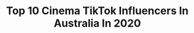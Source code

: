 ---
title: Top 10 Cinema TikTok Influencers In Australia In 2020
description: >-
  Find top cinema TikTok influencers in Australia in 2020. Most popular hashtags: #cinema #quarantine #film #randomthings.
platform: TikTok
profiles:
  - username: "buttermilkjesus9"
    fullname: >-
      Yasin Osias
    location: "Australia"
    followers: 46918
    engagement: 733
    commentsToLikes: 0.080190
    id: ck83za9yxz3t00j787qw1nosj
    verified: false
    hashtags: "#psycho, #vibecheck, #garou, #nolove"
  - username: "alexpidgeon"
    fullname: >-
      Heyalex
    location: "Australia"
    followers: 117461
    engagement: 1762
    commentsToLikes: 0.006584
    id: ck8135iwyzymq0j78m2vttcri
    verified: false
    hashtags: "#tutorial, #filmcamera, #film, #food"
  - username: "invisagestudios"
    fullname: >-
      Invisage Studios
    location: "Australia"
    followers: 25454
    engagement: 595
    commentsToLikes: 0.007319
    id: ck80cqv2hamnw0j78b89vub37
    verified: false
    hashtags: "#winery, #mclaren, #coffeeart, #surfersparadise"
  - username: "veronicagershonn"
    fullname: >-
      veronica 🇦🇺
    location: "Australia"
    followers: 5102
    engagement: 1135
    commentsToLikes: 0.076911
    id: ck9jxeqzr0dvg0j783qixsrnh
    verified: false
    hashtags: "#singing, #getmoney, #straighttohell, #cinema"
  - username: "parkourayce"
    fullname: >-
      ParkourAYCE
    location: "Australia"
    followers: 10272
    engagement: 1685
    commentsToLikes: 0.021212
    id: ck9kdgilzu41l0j780anez21n
    verified: false
    hashtags: "#insane, #flip, #doubleback, #freeeunning"
  - username: "mollystanko"
    fullname: >-
      Molly Stanko
    location: "Australia"
    followers: 34960
    engagement: 1445
    commentsToLikes: 0.007524
    id: ckacaqpthh58w0i785ofdx77k
    verified: false
    hashtags: "#pretty, #imaboss, #tiktoktrivia, #cinematics"
  - username: "raafatmaamari"
    fullname: >-
      Raafat Maamari
    location: "Australia"
    followers: 11767
    engagement: 362
    commentsToLikes: 0.032465
    id: ck9fe5hlirlud0j78gz035r7b
    verified: false
    hashtags: "#moderndesign, #tvunit, #mango, #walkin"
  - username: "vandergoff"
    fullname: >-
      VANDERGOFF 
    location: "Australia"
    followers: 40182
    engagement: 1675
    commentsToLikes: 0.012226
    id: ck80cqtjoamb30j7878hqaykh
    verified: false
    hashtags: "#musiclives, #makeadrink, #cinematograpghy, #greenvspurple"
  - username: "shammiltd"
    fullname: >-
      Shammi
    location: "Australia"
    followers: 655722
    engagement: 1104
    commentsToLikes: 0.004750
    id: cka7v9yd0ver50i78iow6k1dj
    verified: true
    hashtags: "#schoolsout, #money, #bestfriends, #newchallenege"
  - username: "_angelomarasigan"
    fullname: >-
      Angelo
    location: "Australia"
    followers: 184844
    engagement: 1489
    commentsToLikes: 0.005909
    id: ck83z3vshxhfq0j78ytgqkxy0
    verified: false
    hashtags: "#instagram, #woolworths, #uber, #lindsaylohan"
---